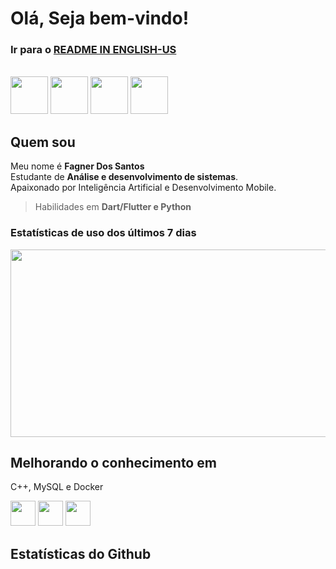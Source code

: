 # Olá, Seja bem-vindo!

### Ir para o **<a href="https://github.com/fagnerdossantos/"> README IN ENGLISH-US </a>**

<br>

<div>
<img src="https://cdn.jsdelivr.net/gh/devicons/devicon/icons/ubuntu/ubuntu-plain-wordmark.svg" height="60" width="60">
<img src="https://cdn.jsdelivr.net/gh/devicons/devicon/icons/vscode/vscode-original-wordmark.svg" height="60" width="60">
<img src="https://cdn.jsdelivr.net/gh/devicons/devicon/icons/python/python-original-wordmark.svg" height="60" width="60">
<img src="https://cdn.jsdelivr.net/gh/devicons/devicon/icons/dart/dart-plain-wordmark.svg" height="60" width="60">
</div>
 
## Quem sou

Meu nome é **Fagner Dos Santos** <br/>
Estudante de **Análise e desenvolvimento de sistemas**. <br/>
Apaixonado por Inteligência Artificial e Desenvolvimento Mobile.
 > Habilidades em **Dart/Flutter e Python**

 ### Estatísticas de uso dos últimos 7 dias
<div>
<!-- <img src="https://github-readme-stats.vercel.app/api/wakatime?username=fagnerdossantos" alt="" width="400" height="400" /> -->
<img src="https://wakatime.com/share/@fagnerdossantos/335e3c27-a9e6-4d0b-9f9d-02efb952e7cd.svg" width="600" height="300" />
</div>

## Melhorando o conhecimento em
C++, MySQL e Docker

<div>
<img src="https://cdn.jsdelivr.net/gh/devicons/devicon/icons/cplusplus/cplusplus-original.svg" width="40" height="40"/>
<img src="https://cdn.jsdelivr.net/gh/devicons/devicon/icons/mysql/mysql-original-wordmark.svg" width="40" height="40"/>
<img src="https://cdn.jsdelivr.net/gh/devicons/devicon/icons/docker/docker-original-wordmark.svg" width="40" height="40"/>
 
</div>

## Estatísticas do Github
<p>&nbsp;</p>
<p><strong><img src="https://github-readme-stats.vercel.app/api?username=fagnerdossantos&amp;show_icons=true&amp;theme=tokyonight" alt="" /></strong></p>
